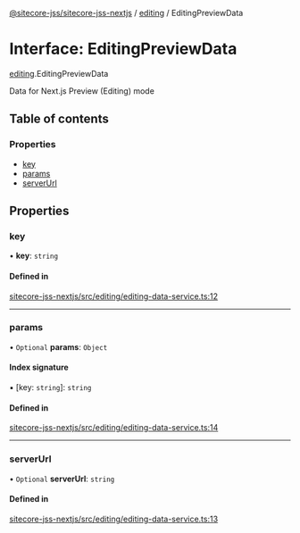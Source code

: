 [@sitecore-jss/sitecore-jss-nextjs](../README.md) / [editing](../modules/editing.md) / EditingPreviewData

# Interface: EditingPreviewData

[editing](../modules/editing.md).EditingPreviewData

Data for Next.js Preview (Editing) mode

## Table of contents

### Properties

- [key](editing.EditingPreviewData.md#key)
- [params](editing.EditingPreviewData.md#params)
- [serverUrl](editing.EditingPreviewData.md#serverurl)

## Properties

### key

• **key**: `string`

#### Defined in

[sitecore-jss-nextjs/src/editing/editing-data-service.ts:12](https://github.com/Sitecore/jss/blob/bbc7ec2d5/packages/sitecore-jss-nextjs/src/editing/editing-data-service.ts#L12)

___

### params

• `Optional` **params**: `Object`

#### Index signature

▪ [key: `string`]: `string`

#### Defined in

[sitecore-jss-nextjs/src/editing/editing-data-service.ts:14](https://github.com/Sitecore/jss/blob/bbc7ec2d5/packages/sitecore-jss-nextjs/src/editing/editing-data-service.ts#L14)

___

### serverUrl

• `Optional` **serverUrl**: `string`

#### Defined in

[sitecore-jss-nextjs/src/editing/editing-data-service.ts:13](https://github.com/Sitecore/jss/blob/bbc7ec2d5/packages/sitecore-jss-nextjs/src/editing/editing-data-service.ts#L13)
